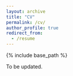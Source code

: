 ```yaml
---
layout: archive
title: "CV"
permalink: /cv/
author_profile: true
redirect_from:
  - /resume
---
```


{% include base_path %}

To be updated.
